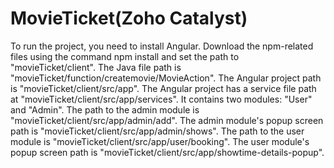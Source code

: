 # MovieTicket(Zoho Catalyst)
To run the project, you need to install Angular.
Download the npm-related files using the command npm install and set the path to "movieTicket/client".
The Java file path is "movieTicket/function/createmovie/MovieAction".
The Angular project path is "movieTicket/client/src/app".
The Angular project has a service file path at "movieTicket/client/src/app/services". It contains two modules: "User" and "Admin".
The path to the admin module is "movieTicket/client/src/app/admin/add". The admin module's popup screen path is "movieTicket/client/src/app/admin/shows".
The path to the user module is "movieTicket/client/src/app/user/booking". The user module's popup screen path is "movieTicket/client/src/app/showtime-details-popup".
